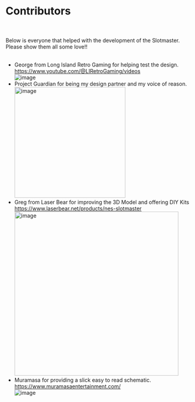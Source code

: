 # Contributors <br> <br>

Below is everyone that helped with the development of the Slotmaster.   Please show them all some love!! <br> <br>

- George from Long Island Retro Gaming for helping test the design. <br>
    https://www.youtube.com/@LIRetroGaming/videos <br>
![image](https://github.com/ShawMerlin/NES-Slotmaster/assets/70423454/4622727a-d6a4-4255-8342-4b9d4ceb7a56)
- Project Guardian for being my design partner and my voice of reason. <br>
    <img width="296" alt="image" src="https://github.com/ShawMerlin/NES-Slotmaster/assets/70423454/a4930bfb-3a3f-4c61-a7b8-e445c986c617">
- Greg from Laser Bear for improving the 3D Model and offering DIY Kits <br>
    https://www.laserbear.net/products/nes-slotmaster <br>
    <img width="438" alt="image" src="https://github.com/ShawMerlin/NES-Slotmaster/assets/70423454/8d0b732d-b3af-44d8-997f-8beb65b3e11d">
- Muramasa for providing a slick easy to read schematic. <br>
    https://www.muramasaentertainment.com/ <br>
    ![image](https://github.com/ShawMerlin/NES-Slotmaster/assets/70423454/4da0bef4-ac0a-408f-93a4-702d156709f8)
 <br>

